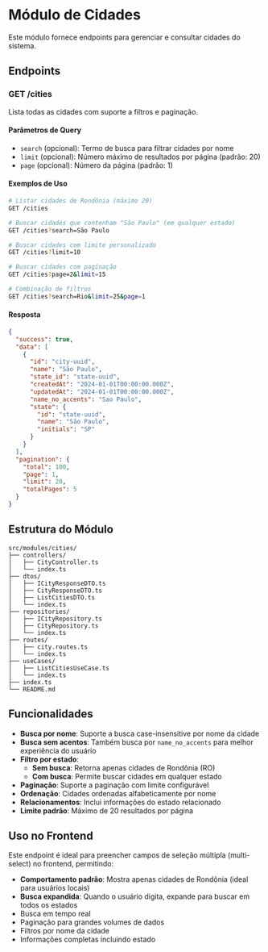 # Módulo de Cidades

Este módulo fornece endpoints para gerenciar e consultar cidades do sistema.

## Endpoints

### GET /cities

Lista todas as cidades com suporte a filtros e paginação.

#### Parâmetros de Query

- `search` (opcional): Termo de busca para filtrar cidades por nome
- `limit` (opcional): Número máximo de resultados por página (padrão: 20)
- `page` (opcional): Número da página (padrão: 1)

#### Exemplos de Uso

```bash
# Listar cidades de Rondônia (máximo 20)
GET /cities

# Buscar cidades que contenham "São Paulo" (em qualquer estado)
GET /cities?search=São Paulo

# Buscar cidades com limite personalizado
GET /cities?limit=10

# Buscar cidades com paginação
GET /cities?page=2&limit=15

# Combinação de filtros
GET /cities?search=Rio&limit=25&page=1
```

#### Resposta

```json
{
  "success": true,
  "data": [
    {
      "id": "city-uuid",
      "name": "São Paulo",
      "state_id": "state-uuid",
      "createdAt": "2024-01-01T00:00:00.000Z",
      "updatedAt": "2024-01-01T00:00:00.000Z",
      "name_no_accents": "Sao Paulo",
      "state": {
        "id": "state-uuid",
        "name": "São Paulo",
        "initials": "SP"
      }
    }
  ],
  "pagination": {
    "total": 100,
    "page": 1,
    "limit": 20,
    "totalPages": 5
  }
}
```

## Estrutura do Módulo

```
src/modules/cities/
├── controllers/
│   ├── CityController.ts
│   └── index.ts
├── dtos/
│   ├── ICityResponseDTO.ts
│   ├── CityResponseDTO.ts
│   ├── ListCitiesDTO.ts
│   └── index.ts
├── repositories/
│   ├── ICityRepository.ts
│   ├── CityRepository.ts
│   └── index.ts
├── routes/
│   ├── city.routes.ts
│   └── index.ts
├── useCases/
│   ├── ListCitiesUseCase.ts
│   └── index.ts
├── index.ts
└── README.md
```

## Funcionalidades

- **Busca por nome**: Suporte a busca case-insensitive por nome da cidade
- **Busca sem acentos**: Também busca por `name_no_accents` para melhor experiência do usuário
- **Filtro por estado**: 
  - **Sem busca**: Retorna apenas cidades de Rondônia (RO)
  - **Com busca**: Permite buscar cidades em qualquer estado
- **Paginação**: Suporte a paginação com limite configurável
- **Ordenação**: Cidades ordenadas alfabeticamente por nome
- **Relacionamentos**: Inclui informações do estado relacionado
- **Limite padrão**: Máximo de 20 resultados por página

## Uso no Frontend

Este endpoint é ideal para preencher campos de seleção múltipla (multi-select) no frontend, permitindo:

- **Comportamento padrão**: Mostra apenas cidades de Rondônia (ideal para usuários locais)
- **Busca expandida**: Quando o usuário digita, expande para buscar em todos os estados
- Busca em tempo real
- Paginação para grandes volumes de dados
- Filtros por nome da cidade
- Informações completas incluindo estado
